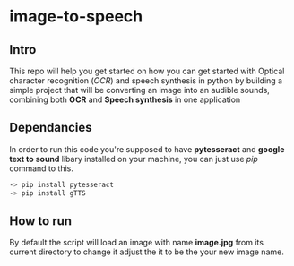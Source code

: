 # image-to-speech

## Intro

This repo will help you get started on how you can get started with Optical character recognition (_OCR_) and speech synthesis in python by building a simple project that will be converting an image into an audible sounds, combining both **OCR** and **Speech synthesis** in one application

## Dependancies

In order to run this code you're supposed to have **pytesseract** and **google text to sound** libary installed
on your machine, you can just use _pip_ command to this.

```bash
-> pip install pytesseract
-> pip install gTTS
```

## How to run

By default the script will load an image with name **image.jpg** from its current directory
to change it adjust the it to be the your new image name.
